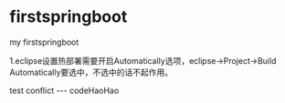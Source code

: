 # firstspringboot
my firstspringboot

1.eclipse设置热部署需要开启Automatically选项，eclipse->Project->Build Automatically要选中，不选中的话不起作用。

test conflict --- codeHaoHao
